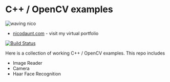 # C++ / OpenCV examples

![waving nico](https://i.imgur.com/5SntCvz.gif)

* [nicodaunt.com](http://nicodaunt.com) - visit my virtual portfolio

[![Build Status](https://travis-ci.org/joemccann/dillinger.svg?branch=master)](https://travis-ci.org/joemccann/dillinger)

Here is a collection of working C++ / OpenCV examples. This repo includes

  - Image Reader
  - Camera
  - Haar Face Recognition
